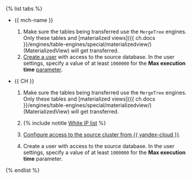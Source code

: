 {% list tabs %}

- {{ mch-name }}

   1. Make sure the tables being transferred use the `MergeTree` engines. Only these tables and [materialized views]({{ ch.docs }}/engines/table-engines/special/materializedview/) (MaterializedView) will get transferred.
   1. [Create a user](../../../../managed-clickhouse/operations/cluster-users.md) with access to the source database. In the user settings, specify a value of at least `1000000` for the **Max execution time** [parameter](../../../mdb/mch-dbms-user-settings.md#setting-max-execution-time).

- {{ CH }}

   1. Make sure the tables being transferred use the `MergeTree` engines. Only these tables and [materialized views]({{ ch.docs }}/engines/table-engines/special/materializedview/) (MaterializedView) will get transferred.
   1. {% include notitle [White IP list](../../configure-white-ip.md) %}

   1. [Configure access to the source cluster from {{ yandex-cloud }}](../../../../data-transfer/concepts/network.md#source-external).

   1. Create a user with access to the source database. In the user settings, specify a value of at least `1000000` for the **Max execution time** parameter.

{% endlist %}